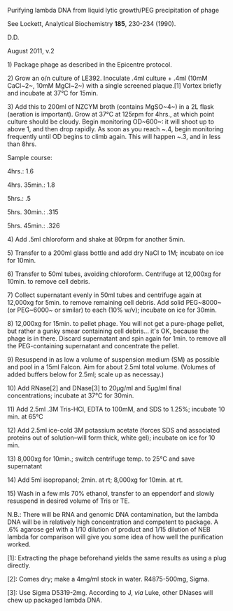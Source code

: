 Purifying lambda DNA from liquid lytic growth/PEG precipitation of phage

See Lockett, Analytical Biochemistry **185**, 230-234 (1990).

D.D.

August 2011, v.2

1\) Package phage as described in the Epicentre protocol.

2\) Grow an o/n culture of LE392. Inoculate .4ml culture + .4ml (10mM
CaCl~2~, 10mM MgCl~2~) with a single screened plaque.[1] Vortex briefly
and incubate at 37°C for 15min.

3\) Add this to 200ml of NZCYM broth (contains MgSO~4~) in a 2L flask
(aeration is important). Grow at 37°C at 125rpm for 4hrs., at which
point culture should be cloudy. Begin monitoring OD~600~: it will shoot
up to above 1, and then drop rapidly. As soon as you reach \~.4, begin
monitoring frequently until OD begins to climb again. This will happen
\~.3, and in less than 8hrs.

Sample course:

4hrs.: 1.6

4hrs. 35min.: 1.8

5hrs.: .5

5hrs. 30min.: .315

5hrs. 45min.: .326

4\) Add .5ml chloroform and shake at 80rpm for another 5min.

5\) Transfer to a 200ml glass bottle and add dry NaCl to 1M; incubate on
ice for 10min.

6\) Transfer to 50ml tubes, avoiding chloroform. Centrifuge at 12,000xg
for 10min. to remove cell debris.

7\) Collect supernatant evenly in 50ml tubes and centrifuge again at
12,000xg for 5min. to remove remaining cell debris. Add solid PEG~8000~
(or PEG~6000~ or similar) to each (10% w/v); incubate on ice for 30min.

8\) 12,000xg for 15min. to pellet phage. You will not get a pure-phage
pellet, but rather a gunky smear containing cell debris... it's OK,
because the phage is in there. Discard supernatant and spin again for
1min. to remove all the PEG-containing supernatant and concentrate the
pellet.

9\) Resuspend in as low a volume of suspension medium (SM) as possible
and pool in a 15ml Falcon. Aim for about 2.5ml total volume. (Volumes of
added buffers below for 2.5ml; scale up as necessay.)

10\) Add RNase[2] and DNase[3] to 20µg/ml and 5µg/ml final
concentrations; incubate at 37°C for 30min.

11\) Add 2.5ml .3M Tris-HCl, EDTA to 100mM, and SDS to 1.25%; incubate 10
min. at 65°C

12\) Add 2.5ml ice-cold 3M potassium acetate (forces SDS and associated
proteins out of solution–will form thick, white gel); incubate on ice
for 10 min.

13\) 8,000xg for 10min.; switch centrifuge temp. to 25°C and save
supernatant

14\) Add 5ml isopropanol; 2min. at rt; 8,000xg for 10min. at rt.

15\) Wash in a few mls 70% ethanol, transfer to an eppendorf and slowly
resuspend in desired volume of Tris or TE.

N.B.: There will be RNA and genomic DNA contamination, but the lambda
DNA will be in relatively high concentration and competent to package. A
.6% agarose gel with a 1/10 dilution of product and 1/15 dilution of NEB
lambda for comparison will give you some idea of how well the
purification worked.

[1]: Extracting the phage beforehand yields the same results as using a
    plug directly.

[2]: Comes dry; make a 4mg/ml stock in water. R4875-500mg, Sigma.

[3]: Use Sigma D5319-2mg. According to J, *via* Luke, other DNases will
    chew up packaged lambda DNA.

